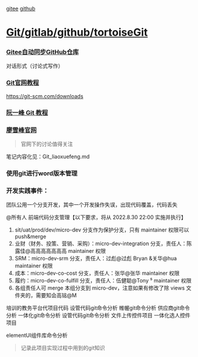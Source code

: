 [gitee](https://gitee.com/xiaoxiang516/)
[github]()
# [Git/gitlab/github/tortoiseGit](https://blog.csdn.net/amnesiac666/category_10571446.html)

### [Gitee自动同步GitHub仓库](https://cdn.modb.pro/db/488180)


对话形式（讨论式写作）
### [Git官网教程](https://git-scm.com/)
https://git-scm.com/downloads

### [阮一峰 Git 教程](https://www.bookstack.cn/read/git-tutorial/docs-basic.md)


### [廖雪峰官网](https://www.liaoxuefeng.com)
>官网下的讨论值得关注

笔记内容化见：Git_liaoxuefeng.md
### 使用git进行word版本管理

### 开发实践事件：
团队公用一个分支开发，其中一个开发操作失误，出现代码覆盖，代码丢失

@所有人 前端代码分支管理【以下要求，将从 2022.8.30  22:00 实施并执行】
1. sit/uat/prod/dev/micro-dev 分支作为保护分支，只有 maintainer 权限可以 push&merge
2. 业财（财务、投策、营销、采购）：micro-dev-integration 分支，责任人：陈露佳@高高高高高高高  maintainer 权限
3. SRM：micro-dev-srm 分支，责任人：过彪@过彪 Bryan &关华@hua  maintainer 权限
4. 成本：micro-dev-co-cost 分支，责任人：张华@张华  maintainer 权限
5. 履约：micro-dev-co-fulfill 分支，责任人：伍健聪@Tony ⁵  maintainer 权限
6. 各组责任人可 merge 本组分支到 micro-dev，注意如果有修改了除 views 文件夹的，需要知会高铭@M






培训的教务平台代项目代码
设管代码git命令分析
帷幄git命令分析
供应商git命令分析
一体化git命令分析
设管代码git命令分析
文件上传控件项目
一体化选人控件项目

elementUI组件库命令分析

> 记录此项目实现过程中用到的git知识